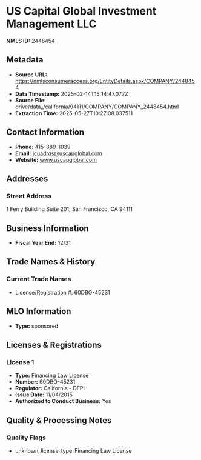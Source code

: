# US Capital Global Investment Management LLC

**NMLS ID:** 2448454

## Metadata
- **Source URL:** https://nmlsconsumeraccess.org/EntityDetails.aspx/COMPANY/2448454
- **Data Timestamp:** 2025-02-14T15:14:47.077Z
- **Source File:** drive/data_/california/94111/COMPANY/COMPANY_2448454.html
- **Extraction Time:** 2025-05-27T10:27:08.037511

## Contact Information
- **Phone:** 415-889-1039
- **Email:** jcuadros@uscapglobal.com
- **Website:** www.uscapglobal.com

## Addresses
### Street Address
1 Ferry Building Suite 201; San Francisco, CA 94111

## Business Information
- **Fiscal Year End:** 12/31

## Trade Names & History
### Current Trade Names
- License/Registration #: 60DBO-45231

## MLO Information
- **Type:** sponsored

## Licenses & Registrations

### License 1
- **Type:** Financing Law License
- **Number:** 60DBO-45231
- **Regulator:** California - DFPI
- **Issue Date:** 11/04/2015
- **Authorized to Conduct Business:** Yes

## Quality & Processing Notes
### Quality Flags
- unknown_license_type_Financing Law License
